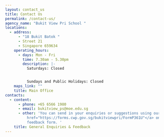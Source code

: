 ```yaml
---
layout: contact_us
title: Contact Us
permalink: /contact-us/
agency_name: "Bukit View Pri School "
locations:
  - address:
      - "18 Bukit Batok "
      - Street 21
      - Singapore 659634
    operating_hours:
      - days: Mon - Fri
        time: 7.30am - 5.30pm
        description: |-
          Saturdays: Closed


          Sundays and Public Holidays: Closed
    maps_link: ""
    title: Main Office
contacts:
  - content:
      - phone: +65 6566 1980
      - email: bukitview_ps@moe.edu.sg
      - other: 'You can send in your enquiries or suggestions using our <a
          href="https://forms.cwp.gov.sg/bukitviewpri/FormP361U"</a> online
          feedback form. '
    title: General Enquiries & Feedback
---
```

